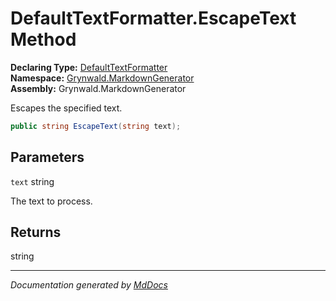 ﻿<!--  
  <auto-generated>   
    The contents of this file were generated by a tool.  
    Changes to this file may be list if the file is regenerated  
  </auto-generated>   
-->

# DefaultTextFormatter.EscapeText Method

**Declaring Type:** [DefaultTextFormatter](../index.md)  
**Namespace:** [Grynwald.MarkdownGenerator](../../index.md)  
**Assembly:** Grynwald.MarkdownGenerator

Escapes the specified text.

```csharp
public string EscapeText(string text);
```

## Parameters

`text`  string

The text to process.

## Returns

string

___

*Documentation generated by [MdDocs](https://github.com/ap0llo/mddocs)*

